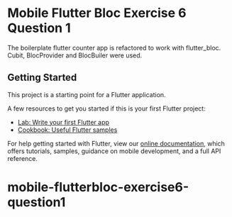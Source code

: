 # Mobile Flutter Bloc Exercise 6 Question 1

The boilerplate flutter counter app is refactored to work with flutter_bloc. Cubit, BlocProvider and BlocBuiler were used.

## Getting Started

This project is a starting point for a Flutter application.

A few resources to get you started if this is your first Flutter project:

- [Lab: Write your first Flutter app](https://flutter.dev/docs/get-started/codelab)
- [Cookbook: Useful Flutter samples](https://flutter.dev/docs/cookbook)

For help getting started with Flutter, view our
[online documentation](https://flutter.dev/docs), which offers tutorials,
samples, guidance on mobile development, and a full API reference.
# mobile-flutterbloc-exercise6-question1
